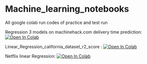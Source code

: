 # Machine_learning_notebooks
All google colab run codes of practice and test run 

Regression 3 models on machinehack.com delivery time prediction:          [![Open In Colab](https://colab.research.google.com/assets/colab-badge.svg)](https://colab.research.google.com/github/june12mayank/Machine_learning_notebooks/blob/master/machinehack_deliverytime.ipynb)


Linear_Regression_california_dataset_r2_score :   [![Open In Colab](https://colab.research.google.com/assets/colab-badge.svg)](https://colab.research.google.com/drive/1aLeS6RcOaOW3vqQLCRPHgeNV3LoJ2dpJ)


Netflix linear Regression:    [![Open In Colab](https://colab.research.google.com/assets/colab-badge.svg)](https://colab.research.google.com/github/june12mayank/Machine_learning_notebooks/blob/master/MediaCompany.ipynb)
